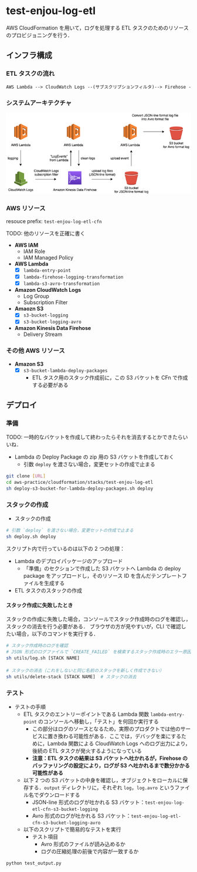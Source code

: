 # test-enjou-log-etl

AWS CloudFormation を用いて，ログを処理する ETL タスクのためのリソースのプロビジョニングを行う．

## インフラ構成

### ETL タスクの流れ

```txt
AWS Lambda --> CloudWatch Logs --(サブスクリプションフィルタ)--> Firehose -> S3
```

### システムアーキテクチャ

![img](./docs/img/test-enjou-system-architecture.png)

### AWS リソース

resouce prefix: `test-enjou-log-etl-cfn`

TODO: 他のリソースを正確に書く

- **AWS IAM**
  - IAM Role
  - IAM Managed Policy
- **AWS Lambda**
  - [x] `lambda-entry-point`
  - [x] `lambda-firehose-logging-transformation`
  - [x] `lambda-s3-avro-transformation`
- **Amazon CloudWatch Logs**
  - Log Group
  - Subscription Filter
- **Amaozn S3**
  - [x] `s3-bucket-logging`
  - [x] `s3-bucket-logging-avro`
- **Amazon Kinesis Data Firehose**
  - Delivery Stream

### その他 AWS リソース

- **Amazon S3**
  - [x] `s3-bucket-lambda-deploy-packages`
    - ETL タスク用のスタック作成前に，この S3 バケットを CFn で作成する必要がある

## デプロイ

### 準備

TODO: 一時的なバケットを作成して終わったらそれを消去するとかできたらいいね．

- Lambda の Deploy Package の zip 用の S3 バケットを作成しておく
  - 引数 `deploy` を渡さない場合，変更セットの作成で止まる

```sh
git clone [URL]
cd aws-practice/cloudformation/stacks/test-enjou-log-etl
sh deploy-s3-bucket-for-lambda-deploy-packages.sh deploy
```

### スタックの作成

- スタックの作成

```sh
# 引数 `deploy` を渡さない場合，変更セットの作成で止まる
sh deploy.sh deploy
```

スクリプト内で行っているのは以下の 2 つの処理：

- Lambda のデプロイパッケージのアップロード
  - 「準備」のセクションで作成した S3 バケットへ Lambda の deploy package をアップロードし，そのリソース ID を含んだテンプレートファイルを生成する
- ETL タスクのスタックの作成

#### スタック作成に失敗したとき

スタックの作成に失敗した場合，コンソールでスタック作成時のログを確認し，スタックの消去を行う必要がある．
ブラウザの方が見やすいが，CLI で確認したい場合，以下のコマンドを実行する．

```sh
# スタック作成時のログを確認
# JSON 形式のログファイルで `CREATE_FAILED` を検索するスタック作成時のエラー原因が分かる
sh utils/log.sh [STACK NAME]

# スタックの消去（これをしないと同じ名前のスタックを新しく作成できない）
sh utils/delete-stack [STACK NAME]  # スタックの消去
```

### テスト

- テストの手順
  - ETL タスクのエントリーポイントである Lambda 関数 `lambda-entry-point` のコンソールへ移動し，「テスト」を何回か実行する
    - この部分はログのソースとなるため，実際のプロダクトでは他のサービスに置き換わる可能性がある．ここでは，デバッグを楽にするために，Lambda 関数による CloudWatch Logs へのログ出力により，後続の ETL タスクが発火するようになっている
    - **注意：ETL タスクの結果は S3 バケットへ吐かれるが，Firehose のバッファリングの設定により，ログが S3 へ吐かれるまで数分かかる可能性がある**
  - 以下 2 つの S3 バケットの中身を確認し，オブジェクトをローカルに保存する．`output` ディレクトリに，それぞれ `log`，`log.avro` というファイル名でダウンロードする
    - JSON-line 形式のログが吐かれる S3 バケット：`test-enjou-log-etl-cfn-s3-bucket-logging`
    - Avro 形式のログが吐かれる S3 バケット：`test-enjou-log-etl-cfn-s3-bucket-logging-avro`
  - 以下のスクリプトで簡易的なテストを実行
    - テスト項目
      - Avro 形式のファイルが読み込めるか
      - ログの圧縮処理の前後で内容が一致するか

```sh
python test_output.py
```
